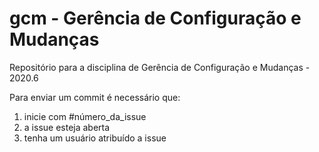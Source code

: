 # gcm - Gerência de Configuração e Mudanças
Repositório para a disciplina de Gerência de Configuração e Mudanças - 2020.6

Para enviar um commit é necessário que:

1. inicie com #número_da_issue
2. a issue esteja aberta
3. tenha um usuário atribuído a issue
